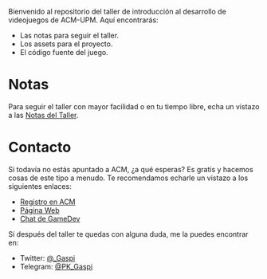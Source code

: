 Bienvenido al repositorio del taller de introducción al desarrollo de videojuegos de ACM-UPM. Aquí encontrarás:

- Las notas para seguir el taller.
- Los assets para el proyecto.
- El código fuente del juego. 

# Notas
Para seguir el taller con mayor facilidad o en tu tiempo libre, echa un vistazo a las [Notas del Taller](https://github.com/PKGaspi/ACMUPM-GameDevIntro/blob/master/NOTES.md).

# Contacto
Si todavía no estás apuntado a ACM, ¿a qué esperas? Es gratis y hacemos cosas de este tipo a menudo. Te recomendamos echarle un vistazo a los siguientes enlaces:

- [Registro en ACM](https://docs.google.com/forms/d/e/1FAIpQLSdxY4uqKfRcn0JsEWsAtp76u0A_WU0NL4YiBxuWgO0tYM-JhQ/viewform)
- [Página Web](https://upm.acm.org/)
- [Chat de GameDev](https://t.me/joinchat/GXu1OFCoE3drXGvjxQlfKg)

Si después del taller te quedas con alguna duda, me la puedes encontrar en:
- Twitter: [@_Gaspi](https://twitter.com/_gaspi)
- Telegram: [@PK_Gaspi](https://t.me/PK_Gaspi)
